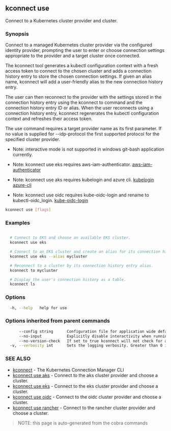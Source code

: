 ## kconnect use

Connect to a Kubernetes cluster provider and cluster.

### Synopsis


Connect to a managed Kubernetes cluster provider via the configured identity
provider, prompting the user to enter or choose connection settings appropriate
to the provider and a target cluster once connected.

The kconnect tool generates a kubectl configuration context with a fresh access
token to connect to the chosen cluster and adds a connection history entry to
store the chosen connection settings.  If given an alias name, kconnect will add
a user-friendly alias to the new connection history entry.

The user can then reconnect to the provider with the settings stored in the
connection history entry using the kconnect to command and the connection history
entry ID or alias.  When the user reconnects using a connection history entry,
kconnect regenerates the kubectl configuration context and refreshes their access
token.

The use command requires a target provider name as its first parameter. If no
value is supplied for --idp-protocol the first supported protocol for the
specified cluster provider.

* Note: interactive mode is not supported in windows git-bash application currently.

* Note: kconnect use eks requires aws-iam-authenticator.
  [aws-iam-authenticator](https://github.com/kubernetes-sigs/aws-iam-authenticator)

* Note: kconnect use aks requires kubelogin and azure cli.
  [kubelogin](https://github.com/Azure/kubelogin)
  [azure-cli](https://github.com/Azure/azure-cli)

* Note: kconnect use oidc requires kube-oidc-login and rename to kubectl-oidc_login.
  [kube-oidc-login](https://github.com/int128/kubelogin)


```bash
kconnect use [flags]
```

### Examples

```bash

  # Connect to EKS and choose an available EKS cluster.
  kconnect use eks

  # Connect to an EKS cluster and create an alias for its connection history entry.
  kconnect use eks --alias mycluster

  # Reconnect to a cluster by its connection history entry alias.
  kconnect to mycluster

  # Display the user's connection history as a table.
  kconnect ls

```

### Options

```bash
  -h, --help   help for use
```

### Options inherited from parent commands

```bash
      --config string      Configuration file for application wide defaults. (default "$HOME/.kconnect/config.yaml")
      --no-input           Explicitly disable interactivity when running in a terminal
      --no-version-check   If set to true kconnect will not check for a newer version
  -v, --verbosity int      Sets the logging verbosity. Greater than 0 is debug and greater than 9 is trace.
```

### SEE ALSO

* [kconnect](index.md)	 - The Kubernetes Connection Manager CLI
* [kconnect use aks](use_aks.md)	 - Connect to the aks cluster provider and choose a cluster.
* [kconnect use eks](use_eks.md)	 - Connect to the eks cluster provider and choose a cluster.
* [kconnect use oidc](use_oidc.md)	 - Connect to the oidc cluster provider and choose a cluster.
* [kconnect use rancher](use_rancher.md)	 - Connect to the rancher cluster provider and choose a cluster.


> NOTE: this page is auto-generated from the cobra commands
